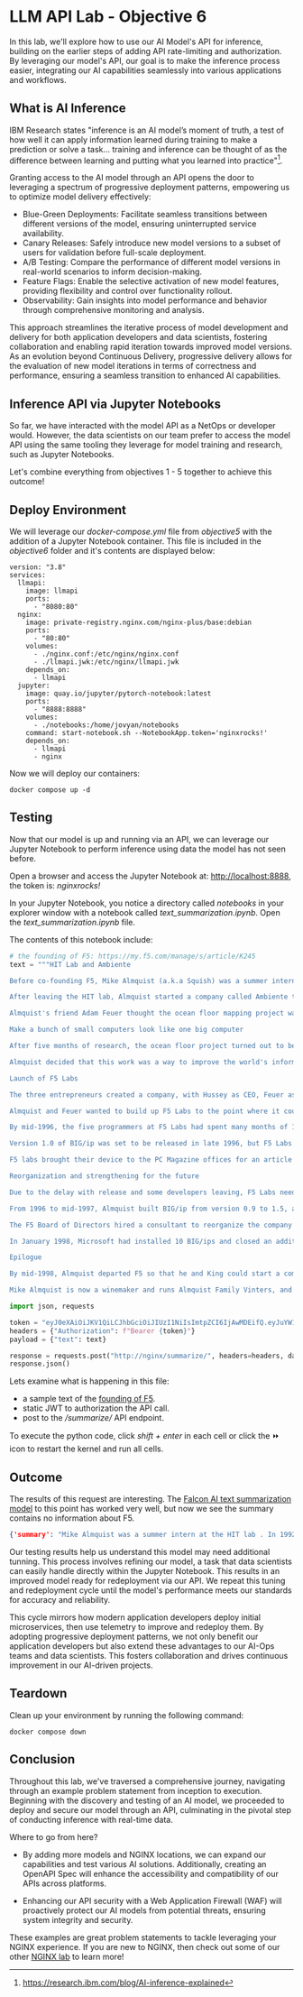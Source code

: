 # LLM API Lab - Objective 6

In this lab, we'll explore how to use our AI Model's API for inference, building on the earlier steps of adding API rate-limiting and authorization. By leveraging our model's API, our goal is to make the inference process easier, integrating our AI capabilities seamlessly into various applications and workflows.

## What is AI Inference

IBM Research states "inference is an AI model’s moment of truth, a test of how well it can apply information learned during training to make a prediction or solve a task... training and inference can be thought of as the difference between learning and putting what you learned into practice"[^1].

Granting access to the AI model through an API opens the door to leveraging a spectrum of progressive deployment patterns, empowering us to optimize model delivery effectively:

- Blue-Green Deployments: Facilitate seamless transitions between different versions of the model, ensuring uninterrupted service availability.
- Canary Releases: Safely introduce new model versions to a subset of users for validation before full-scale deployment.
- A/B Testing: Compare the performance of different model versions in real-world scenarios to inform decision-making.
- Feature Flags: Enable the selective activation of new model features, providing flexibility and control over functionality rollout.
- Observability: Gain insights into model performance and behavior through comprehensive monitoring and analysis.

This approach streamlines the iterative process of model development and delivery for both application developers and data scientists, fostering collaboration and enabling rapid iteration towards improved model versions. As an evolution beyond Continuous Delivery, progressive delivery allows for the evaluation of new model iterations in terms of correctness and performance, ensuring a seamless transition to enhanced AI capabilities.

## Inference API via Jupyter Notebooks

So far, we have interacted with the model API as a NetOps or developer would.  However, the data scientists on our team prefer to access the model API using the same tooling they leverage for model training and research, such as Jupyter Notebooks.  

Let's combine everything from objectives 1 - 5 together to achieve this outcome!

## Deploy Environment

We will leverage our _docker-compose.yml_ file from _objective5_ with the addition of a Jupyter Notebook container.  This file is included in the _objective6_ folder and it's contents are displayed below:

```docker
version: "3.8"
services:
  llmapi:
    image: llmapi
    ports:
      - "8080:80"
  nginx:
    image: private-registry.nginx.com/nginx-plus/base:debian
    ports:
      - "80:80"
    volumes:
      - ./nginx.conf:/etc/nginx/nginx.conf
      - ./llmapi.jwk:/etc/nginx/llmapi.jwk
    depends_on:
      - llmapi
  jupyter:
    image: quay.io/jupyter/pytorch-notebook:latest
    ports:
      - "8888:8888"
    volumes:
      - ./notebooks:/home/jovyan/notebooks
    command: start-notebook.sh --NotebookApp.token='nginxrocks!'
    depends_on:
      - llmapi
      - nginx
```

Now we will deploy our containers:

```shell
docker compose up -d
```

## Testing

Now that our model is up and running via an API, we can leverage our Jupyter Notebook to perform inference using data the model has not seen before.

Open a browser and access the Jupyter Notebook at: [http://localhost:8888](http://localhost:8888), the token is: _nginxrocks!_

In your Jupyter Notebook, you notice a directory called _notebooks_ in your explorer window with a notebook called _text_summarization.ipynb_.  Open the _text_summarization.ipynb_ file.

The contents of this notebook include:

```python
# the founding of F5: https://my.f5.com/manage/s/article/K245
text = """HIT Lab and Ambiente

Before co-founding F5, Mike Almquist (a.k.a Squish) was a summer intern at the HIT lab and then returned for a full-time position in 1992 after graduating from University of Delaware. He took over leadership of the software group for the lab's virtual retinal display (VRD) project. In this capacity, he created a virtual environment demo for a Virtual Worlds Consortium meeting. While Almquist and his team completed the project, they missed the deadline for the meeting, which led to his dismissal from the lab in 1994. Nevertheless, video of the demo circulated among consortium members and impressed Kubota Pacific, the company that made the graphics engines used to create the demo. The praise helped propel Almquist to his next undertaking.

After leaving the HIT lab, Almquist started a company called Ambiente to work with the UW oceanography department. The department wanted to use sonar signals from the ocean floor and turn it into a 3D graphical representation. Almquist rented a basement in an apartment on Capitol Hill for the Ambiente offices. However, the project with UW did not materialize, and, having no clients and very little money, he had to live in his basement office with only a couch to sleep on and only a sink to use as a shower.

Almquist's friend Adam Feuer thought the ocean floor mapping project was still worth pursuing without UW. In 1995, Feuer introduced Almquist to investment banker Jeff Hussey to discuss the idea for VR software for 3D maps of the ocean floor that surveyors could use. The three formed a loose partnership, and Almquist took a job as a systems administrator while working on the sea floor project in his spare time.

Make a bunch of small computers look like one big computer

After five months of research, the ocean floor project turned out to be more difficult than anticipated and the market too small to be worth pursuing further. Almquist thought VR would only be worth doing if it involved multiple users. When discussing the ideal state of how to distribute virtual environments to allow user collaboration, he said that a large, powerful server would be required, and if that's not affordable or feasible, it would be necessary to "have the ability to make a bunch of small computers look like one big computer." Hussey liked the latter idea. "Wait a minute," he said, "that could make us money!"1

Almquist decided that this work was a way to improve the world's information-delivery infrastructure so that it could handle VR content. The popularity of the internet in the late 90s led him to believe that people wanted to use it to interact with others and with media. He thought the demand was only growing and that the internet was about to become overwhelmed from the increased usage. He knew the bottleneck was not due to the transmission but to website servers. Servers can only handle so much traffic, and, if traffic gets too high, users' requests have to line up and wait for the server to process them. Almquist proposed a device that would be an intelligent, high-speed load-balancing switch. This would allow website owners to load balance connections to multiple, cheaper servers to efficiently handle increased demand rather than use one large expensive server for all traffic.

Launch of F5 Labs

The three entrepreneurs created a company, with Hussey as CEO, Feuer as VP of Engineering, and Almquist as CTO. They called their product the BIG/ip and their company Virtual Softworks, but later changed the company name to F5 Labs (F5 being the highest strength on the Fujita scale). They raised $1 million in two weeks from investors, leased office space in downtown Seattle, and started making BIG/ip.

Almquist and Feuer wanted to build up F5 Labs to the point where it could carry on without them so that they could turn it over to successors and pursue their real dream of starting a full-blown VR company. The plan was to deliver BIG/ip by the end of 1996, and Almquist estimated it would take six months to build. He envisioned a full BIG product line, consisting of BIG/ip, BIG/Firewall, a router, a server, and more BIG boxes, all installed on a BIG 19-inch rack. He called it a "VR sandbox" that would make the internet ready for delivering VR applications.

By mid-1996, the five programmers at F5 Labs had spent many months of 14-hour days "coding like the wind"2 to create the first version of BIG/ip and had installed a beta version for the busy websites of Tower Records and the ISP, Focalink. Deploying with these first customers helped the programmers work out many of the bugs in the fledgling software.

Version 1.0 of BIG/ip was set to be released in late 1996, but F5 Labs engineering missed the deadline because of a memory leak bug that caused resource issues on the BIG/ip. F5 engineers had to remotely clear BIG/ip memory on Tower's installation to keep it running until they could fix the issue.

F5 labs brought their device to the PC Magazine offices for an article featuring BIG/ip, but F5 engineers hadn't solved the memory leak bug at that point. The bug lead the PC Magazine test program to crash. The magazine thought it was their test equipment that had caused the problem so F5 engineers grabbed their gear and took off before the testers could figure it out. When the article was published, it spoke favorably of the BIG/ip software and explained it was still in beta so they didn't test it. The F5 Labs engineering team eventually created a fix in a later version.

Reorganization and strengthening for the future

Due to the delay with release and some developers leaving, F5 Labs needed to raise more money. By 1997, the company had shrunk to one developer, Almquist, and they were down to their last $200,000, which they expected would last 60 days.

From 1996 to mid-1997, Almquist built BIG/ip from version 0.9 to 1.5, along the way including features he and Hussey wanted to make it more marketable. By the time version 1.5 was released, BIG/ip was running mission-critical applications at Tower Records, one of the busiest e-commerce sites on the internet at the time. Additionally, F5 Labs received positive reviews from several publications, and Microsoft told Almquist that BIG/ip was far better than competing products they had tested.

The F5 Board of Directors hired a consultant to reorganize the company and try to get more product to the market. The consultant hired more salespeople around the country, hired more developers, hired a new VP of engineering, and moved the company to a new headquarters. The F5 Labs team, along with Almquist's friend and HIT lab alumnus, Joey King, raised enough money from investors to keep going until sales started to take off.

In January 1998, Microsoft had installed 10 BIG/ips and closed an additional $1 million order for more. Also, sales of BIG/ip crossed the $6 million mark. F5 Labs eventually dropped Labs from the company name to become F5 and rebranded the BIG/ip product as BIG-IP.

Epilogue

By mid-1998, Almquist departed F5 so that he and King could start a company with the aim of creating a platform for largescale virtual environments. Hussey remained CEO until 2000, when John McAdam took over to guide F5 through the post-dot-com bust period and beyond. The current F5 CEO, François Locoh-Donou, took the helm in 2017.3

Mike Almquist is now a winemaker and runs Almquist Family Vinters, and Jeff Hussey is currently the CEO of Tempered."""

import json, requests

token = "eyJ0eXAiOiJKV1QiLCJhbGciOiJIUzI1NiIsImtpZCI6IjAwMDEifQ.eyJuYW1lIjoiUXVvdGF0aW9uIFN5c3RlbSIsInN1YiI6InF1b3RlcyIsImlzcyI6Ik15IEFQSSBHYXRld2F5In0.ggVOHYnVFB8GVPE-VOIo3jD71gTkLffAY0hQOGXPL2I"
headers = {"Authorization": f"Bearer {token}"}
payload = {"text": text}

response = requests.post("http://nginx/summarize/", headers=headers, data=json.dumps(payload))
response.json()
```

Lets examine what is happening in this file:

- a sample text of the [founding of F5](https://my.f5.com/manage/s/article/K245).
- static JWT to authorization the API call.
- post to the _/summarize/_ API endpoint.

To execute the python code, click _shift + enter_ in each cell or click the &#x23e9; icon to restart the kernel and run all cells.

## Outcome

The results of this request are interesting.  The [Falcon AI text summarization model](https://huggingface.co/Falconsai/text_summarization) to this point has worked very well, but now we see the summary contains no information about F5.  

```json
{'summary': "Mike Almquist was a summer intern at the HIT lab . In 1992, he created a virtual environment demo for the lab's virtual retinal display (VRD) project . The project with UW did not materialize, and he had to live in his basement office with only a couch ."}
```

Our testing results help us understand this model may need additional tunning. This process involves refining our model, a task that data scientists can easily handle directly within the Jupyter Notebook. This results in an improved model ready for redeployment via our API. We repeat this tuning and redeployment cycle until the model's performance meets our standards for accuracy and reliability.

This cycle mirrors how modern application developers deploy initial microservices, then use telemetry to improve and redeploy them. By adopting progressive deployment patterns, we not only benefit our application developers but also extend these advantages to our AI-Ops teams and data scientists. This fosters collaboration and drives continuous improvement in our AI-driven projects.

## Teardown

Clean up your environment by running the following command:

```shell
docker compose down
```

## Conclusion

Throughout this lab, we've traversed a comprehensive journey, navigating through an example problem statement from inception to execution. Beginning with the discovery and testing of an AI model, we proceeded to deploy and secure our model through an API, culminating in the pivotal step of conducting inference with real-time data.

Where to go from here?

- By adding more models and NGINX locations, we can expand our capabilities and test various AI solutions. Additionally, creating an OpenAPI Spec will enhance the accessibility and compatibility of our APIs across platforms.

- Enhancing our API security with a Web Application Firewall (WAF) will proactively protect our AI models from potential threats, ensuring system integrity and security.

These examples are great problem statements to tackle leveraging your NGINX experience.  If you are new to NGINX, then check out some of our other [NGINX lab](https://clouddocs.f5.com/training/community/nginx/html/) to learn more!

[^1]: https://research.ibm.com/blog/AI-inference-explained
